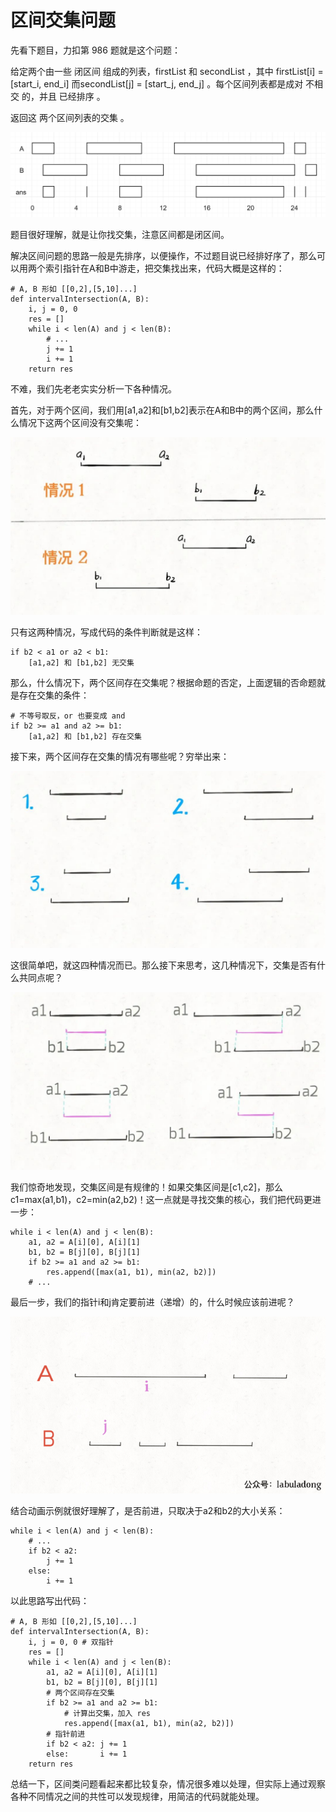 # 区间交集问题

先看下题目，力扣第 986 题就是这个问题：

给定两个由一些 闭区间 组成的列表，firstList 和 secondList ，其中 firstList[i] = [start_i, end_i] 而secondList[j] = [start_j, end_j] 。每个区间列表都是成对 不相交 的，并且 已经排序 。

返回这 两个区间列表的交集 。

![](imgs/1.png)

题目很好理解，就是让你找交集，注意区间都是闭区间。

解决区间问题的思路一般是先排序，以便操作，不过题目说已经排好序了，那么可以用两个索引指针在A和B中游走，把交集找出来，代码大概是这样的：

```
# A, B 形如 [[0,2],[5,10]...]
def intervalIntersection(A, B):
    i, j = 0, 0
    res = []
    while i < len(A) and j < len(B):
        # ...
        j += 1
        i += 1
    return res
```

不难，我们先老老实实分析一下各种情况。

首先，对于两个区间，我们用[a1,a2]和[b1,b2]表示在A和B中的两个区间，那么什么情况下这两个区间没有交集呢：

![](imgs/640.jpg)

只有这两种情况，写成代码的条件判断就是这样：

```
if b2 < a1 or a2 < b1:
    [a1,a2] 和 [b1,b2] 无交集
```

那么，什么情况下，两个区间存在交集呢？根据命题的否定，上面逻辑的否命题就是存在交集的条件：

```
# 不等号取反，or 也要变成 and
if b2 >= a1 and a2 >= b1:
    [a1,a2] 和 [b1,b2] 存在交集
```

接下来，两个区间存在交集的情况有哪些呢？穷举出来：

![](imgs/641.jpg)

这很简单吧，就这四种情况而已。那么接下来思考，这几种情况下，交集是否有什么共同点呢？

![](imgs/642.jpg)

我们惊奇地发现，交集区间是有规律的！如果交集区间是[c1,c2]，那么c1=max(a1,b1)，c2=min(a2,b2)！这一点就是寻找交集的核心，我们把代码更进一步：

```
while i < len(A) and j < len(B):
    a1, a2 = A[i][0], A[i][1]
    b1, b2 = B[j][0], B[j][1]
    if b2 >= a1 and a2 >= b1:
        res.append([max(a1, b1), min(a2, b2)])
    # ...
```

最后一步，我们的指针i和j肯定要前进（递增）的，什么时候应该前进呢？

![](imgs/640.gif)

结合动画示例就很好理解了，是否前进，只取决于a2和b2的大小关系：

```
while i < len(A) and j < len(B):
    # ...
    if b2 < a2:
        j += 1
    else:
        i += 1
```

以此思路写出代码：

```
# A, B 形如 [[0,2],[5,10]...]
def intervalIntersection(A, B):
    i, j = 0, 0 # 双指针
    res = []
    while i < len(A) and j < len(B):
        a1, a2 = A[i][0], A[i][1]
        b1, b2 = B[j][0], B[j][1]
        # 两个区间存在交集
        if b2 >= a1 and a2 >= b1:
            # 计算出交集，加入 res
            res.append([max(a1, b1), min(a2, b2)])
        # 指针前进
        if b2 < a2: j += 1
        else:       i += 1
    return res
```

总结一下，区间类问题看起来都比较复杂，情况很多难以处理，但实际上通过观察各种不同情况之间的共性可以发现规律，用简洁的代码就能处理。